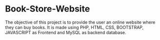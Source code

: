 # Book-Store-Website
The objective of this project is to provide the user an online website where they can buy books. It is made using PHP, HTML, CSS, BOOTSTRAP, JAVASCRIPT as Frontend and MySQL as backend database. 
